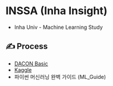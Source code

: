 # INSSA (Inha Insight)
* Inha Univ - Machine Learning Study

## ✍ Process
* [DACON Basic](https://dacon.io/)
* [Kaggle](https://www.kaggle.com/)
* 파이썬 머신러닝 완벽 가이드 (ML_Guide)
